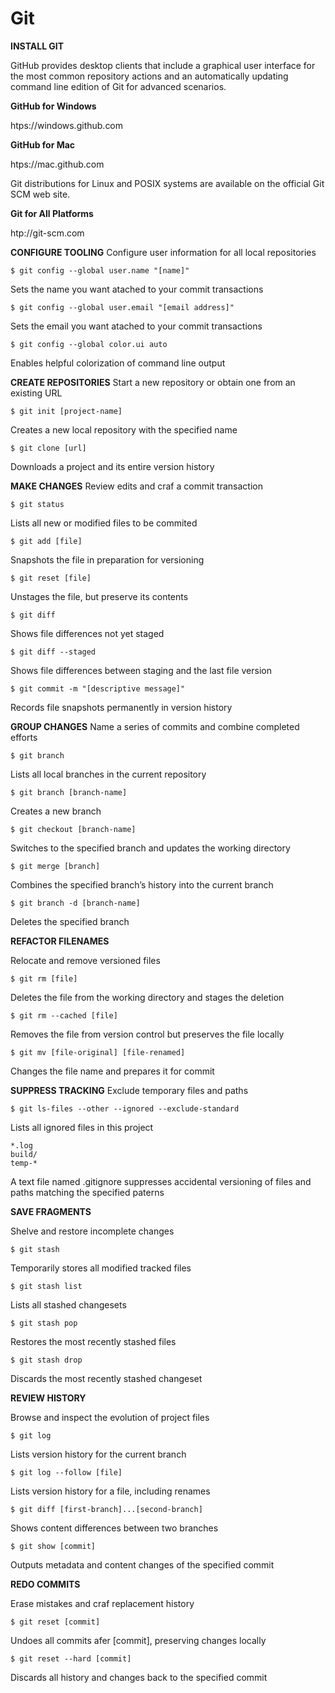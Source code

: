 # Git

**INSTALL GIT**

GitHub provides desktop clients that include a graphical user
interface for the most common repository actions and an automatically
updating command line edition of Git for advanced scenarios.

**GitHub for Windows**

htps://windows.github.com

**GitHub for Mac**

htps://mac.github.com

Git distributions for Linux and POSIX systems are available on the
official Git SCM web site.

**Git for All Platforms**

htp://git-scm.com

**CONFIGURE TOOLING**
Configure user information for all local repositories

```$ git config --global user.name "[name]"```

Sets the name you want atached to your commit transactions

```$ git config --global user.email "[email address]"```

Sets the email you want atached to your commit transactions

```$ git config --global color.ui auto```

Enables helpful colorization of command line output

**CREATE REPOSITORIES**
Start a new repository or obtain one from an existing URL

```$ git init [project-name]```

Creates a new local repository with the specified name

```$ git clone [url]```

Downloads a project and its entire version history

**MAKE CHANGES**
Review edits and craf a commit transaction

```$ git status```

Lists all new or modified files to be commited

```$ git add [file]```

Snapshots the file in preparation for versioning

```$ git reset [file]```

Unstages the file, but preserve its contents

```$ git diff```

Shows file differences not yet staged

```$ git diff --staged```

Shows file differences between staging and the last file version

```$ git commit -m "[descriptive message]"```

Records file snapshots permanently in version history

**GROUP CHANGES**
Name a series of commits and combine completed efforts

```$ git branch```

Lists all local branches in the current repository

```$ git branch [branch-name]```

Creates a new branch

```$ git checkout [branch-name]```

Switches to the specified branch and updates the working directory

```$ git merge [branch]```

Combines the specified branch’s history into the current branch

```$ git branch -d [branch-name]```

Deletes the specified branch

**REFACTOR FILENAMES**

Relocate and remove versioned files

```$ git rm [file]```

Deletes the file from the working directory and stages the deletion

```$ git rm --cached [file]```

Removes the file from version control but preserves the file locally

```$ git mv [file-original] [file-renamed]```

Changes the file name and prepares it for commit

**SUPPRESS TRACKING**
Exclude temporary files and paths

```$ git ls-files --other --ignored --exclude-standard```

Lists all ignored files in this project
```
*.log
build/
temp-*
```
A text file named .gitignore suppresses accidental versioning of files and paths matching the specified paterns

**SAVE FRAGMENTS**

Shelve and restore incomplete changes

```$ git stash```

Temporarily stores all modified tracked files

```$ git stash list```

Lists all stashed changesets

```$ git stash pop```

Restores the most recently stashed files

```$ git stash drop```

Discards the most recently stashed changeset

**REVIEW HISTORY**

Browse and inspect the evolution of project files

```$ git log```

Lists version history for the current branch

```$ git log --follow [file]```

Lists version history for a file, including renames

```$ git diff [first-branch]...[second-branch]```

Shows content differences between two branches

```$ git show [commit]```

Outputs metadata and content changes of the specified commit

**REDO COMMITS**

Erase mistakes and craf replacement history

```$ git reset [commit]```

Undoes all commits afer [commit], preserving changes locally

```$ git reset --hard [commit]```

Discards all history and changes back to the specified commit